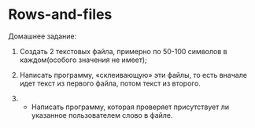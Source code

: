 # Rows-and-files 

Домашнее задание:

1. Создать 2 текстовых файла, примерно по 50-100 символов в каждом(особого значения не имеет);

2. Написать программу, «склеивающую» эти файлы, то есть вначале идет текст из первого файла, потом текст из второго.

3. * Написать программу, которая проверяет присутствует ли указанное пользователем слово в файле.

